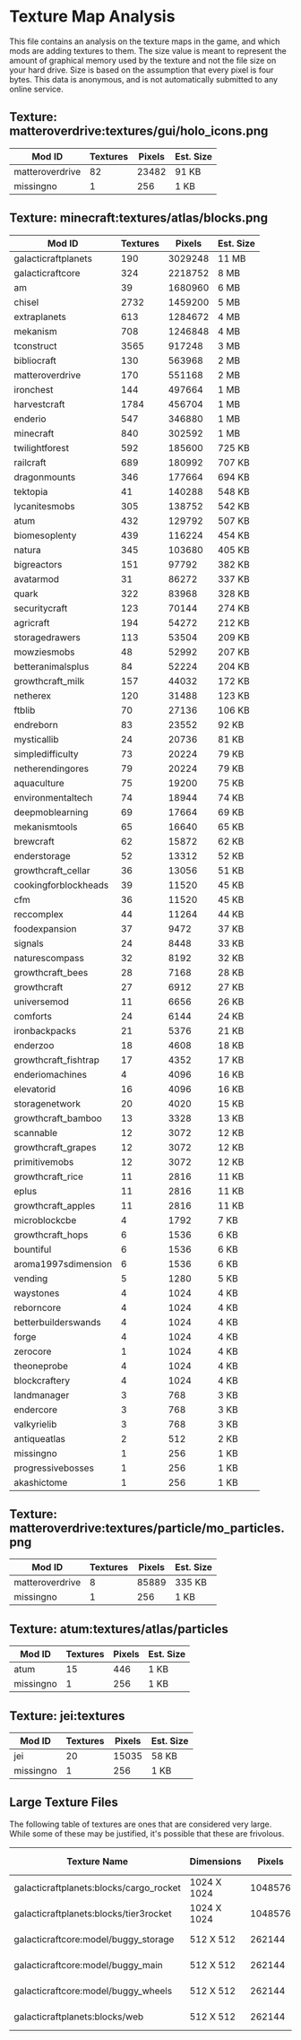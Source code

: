 # Texture Map Analysis

This file contains an analysis on the texture maps in the game, and which mods
are adding textures to them. The size value is meant to represent the amount of
graphical memory used by the texture and not the file size on your hard drive.
Size is based on the assumption that every pixel is four bytes. This data is
anonymous, and is not automatically submitted to any online service.


## Texture: matteroverdrive:textures/gui/holo_icons.png
| Mod ID          | Textures | Pixels | Est. Size |
|-----------------|----------|--------|-----------|
| matteroverdrive | 82       | 23482  | 91 KB     |
| missingno       | 1        | 256    | 1 KB      |

## Texture: minecraft:textures/atlas/blocks.png
| Mod ID               | Textures | Pixels  | Est. Size |
|----------------------|----------|---------|-----------|
| galacticraftplanets  | 190      | 3029248 | 11 MB     |
| galacticraftcore     | 324      | 2218752 | 8 MB      |
| am                   | 39       | 1680960 | 6 MB      |
| chisel               | 2732     | 1459200 | 5 MB      |
| extraplanets         | 613      | 1284672 | 4 MB      |
| mekanism             | 708      | 1246848 | 4 MB      |
| tconstruct           | 3565     | 917248  | 3 MB      |
| bibliocraft          | 130      | 563968  | 2 MB      |
| matteroverdrive      | 170      | 551168  | 2 MB      |
| ironchest            | 144      | 497664  | 1 MB      |
| harvestcraft         | 1784     | 456704  | 1 MB      |
| enderio              | 547      | 346880  | 1 MB      |
| minecraft            | 840      | 302592  | 1 MB      |
| twilightforest       | 592      | 185600  | 725 KB    |
| railcraft            | 689      | 180992  | 707 KB    |
| dragonmounts         | 346      | 177664  | 694 KB    |
| tektopia             | 41       | 140288  | 548 KB    |
| lycanitesmobs        | 305      | 138752  | 542 KB    |
| atum                 | 432      | 129792  | 507 KB    |
| biomesoplenty        | 439      | 116224  | 454 KB    |
| natura               | 345      | 103680  | 405 KB    |
| bigreactors          | 151      | 97792   | 382 KB    |
| avatarmod            | 31       | 86272   | 337 KB    |
| quark                | 322      | 83968   | 328 KB    |
| securitycraft        | 123      | 70144   | 274 KB    |
| agricraft            | 194      | 54272   | 212 KB    |
| storagedrawers       | 113      | 53504   | 209 KB    |
| mowziesmobs          | 48       | 52992   | 207 KB    |
| betteranimalsplus    | 84       | 52224   | 204 KB    |
| growthcraft_milk     | 157      | 44032   | 172 KB    |
| netherex             | 120      | 31488   | 123 KB    |
| ftblib               | 70       | 27136   | 106 KB    |
| endreborn            | 83       | 23552   | 92 KB     |
| mysticallib          | 24       | 20736   | 81 KB     |
| simpledifficulty     | 73       | 20224   | 79 KB     |
| netherendingores     | 79       | 20224   | 79 KB     |
| aquaculture          | 75       | 19200   | 75 KB     |
| environmentaltech    | 74       | 18944   | 74 KB     |
| deepmoblearning      | 69       | 17664   | 69 KB     |
| mekanismtools        | 65       | 16640   | 65 KB     |
| brewcraft            | 62       | 15872   | 62 KB     |
| enderstorage         | 52       | 13312   | 52 KB     |
| growthcraft_cellar   | 36       | 13056   | 51 KB     |
| cookingforblockheads | 39       | 11520   | 45 KB     |
| cfm                  | 36       | 11520   | 45 KB     |
| reccomplex           | 44       | 11264   | 44 KB     |
| foodexpansion        | 37       | 9472    | 37 KB     |
| signals              | 24       | 8448    | 33 KB     |
| naturescompass       | 32       | 8192    | 32 KB     |
| growthcraft_bees     | 28       | 7168    | 28 KB     |
| growthcraft          | 27       | 6912    | 27 KB     |
| universemod          | 11       | 6656    | 26 KB     |
| comforts             | 24       | 6144    | 24 KB     |
| ironbackpacks        | 21       | 5376    | 21 KB     |
| enderzoo             | 18       | 4608    | 18 KB     |
| growthcraft_fishtrap | 17       | 4352    | 17 KB     |
| enderiomachines      | 4        | 4096    | 16 KB     |
| elevatorid           | 16       | 4096    | 16 KB     |
| storagenetwork       | 20       | 4020    | 15 KB     |
| growthcraft_bamboo   | 13       | 3328    | 13 KB     |
| scannable            | 12       | 3072    | 12 KB     |
| growthcraft_grapes   | 12       | 3072    | 12 KB     |
| primitivemobs        | 12       | 3072    | 12 KB     |
| growthcraft_rice     | 11       | 2816    | 11 KB     |
| eplus                | 11       | 2816    | 11 KB     |
| growthcraft_apples   | 11       | 2816    | 11 KB     |
| microblockcbe        | 4        | 1792    | 7 KB      |
| growthcraft_hops     | 6        | 1536    | 6 KB      |
| bountiful            | 6        | 1536    | 6 KB      |
| aroma1997sdimension  | 6        | 1536    | 6 KB      |
| vending              | 5        | 1280    | 5 KB      |
| waystones            | 4        | 1024    | 4 KB      |
| reborncore           | 4        | 1024    | 4 KB      |
| betterbuilderswands  | 4        | 1024    | 4 KB      |
| forge                | 4        | 1024    | 4 KB      |
| zerocore             | 1        | 1024    | 4 KB      |
| theoneprobe          | 4        | 1024    | 4 KB      |
| blockcraftery        | 4        | 1024    | 4 KB      |
| landmanager          | 3        | 768     | 3 KB      |
| endercore            | 3        | 768     | 3 KB      |
| valkyrielib          | 3        | 768     | 3 KB      |
| antiqueatlas         | 2        | 512     | 2 KB      |
| missingno            | 1        | 256     | 1 KB      |
| progressivebosses    | 1        | 256     | 1 KB      |
| akashictome          | 1        | 256     | 1 KB      |

## Texture: matteroverdrive:textures/particle/mo_particles.png
| Mod ID          | Textures | Pixels | Est. Size |
|-----------------|----------|--------|-----------|
| matteroverdrive | 8        | 85889  | 335 KB    |
| missingno       | 1        | 256    | 1 KB      |

## Texture: atum:textures/atlas/particles
| Mod ID    | Textures | Pixels | Est. Size |
|-----------|----------|--------|-----------|
| atum      | 15       | 446    | 1 KB      |
| missingno | 1        | 256    | 1 KB      |

## Texture: jei:textures
| Mod ID    | Textures | Pixels | Est. Size |
|-----------|----------|--------|-----------|
| jei       | 20       | 15035  | 58 KB     |
| missingno | 1        | 256    | 1 KB      |
## Large Texture Files

The following table of textures are ones that are considered very large. While
some of these may be justified, it's possible that these are frivolous.

| Texture Name                            | Dimensions  | Pixels  | Est. Size |
|-----------------------------------------|-------------|---------|-----------|
| galacticraftplanets:blocks/cargo_rocket | 1024 X 1024 | 1048576 | 4 MB      |
| galacticraftplanets:blocks/tier3rocket  | 1024 X 1024 | 1048576 | 4 MB      |
| galacticraftcore:model/buggy_storage    | 512 X 512   | 262144  | 1 MB      |
| galacticraftcore:model/buggy_main       | 512 X 512   | 262144  | 1 MB      |
| galacticraftcore:model/buggy_wheels     | 512 X 512   | 262144  | 1 MB      |
| galacticraftplanets:blocks/web          | 512 X 512   | 262144  | 1 MB      |
